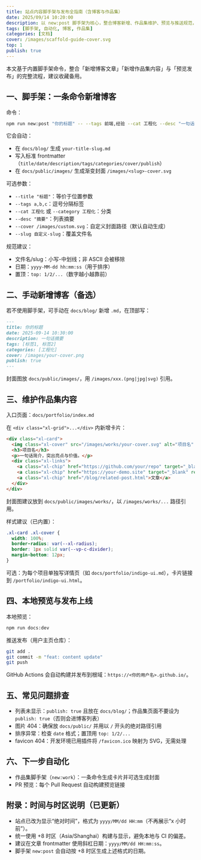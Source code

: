 ```yaml
---
title: 站点内容脚手架与发布全指南（含博客与作品集）
date: 2025/09/14 10:20:00
description: 以 new:post 脚手架为核心，整合博客新增、作品集维护、预览与推送规范，一文就会。
tags: [脚手架, 自动化, 博客, 作品集]
categories: [文档]
cover: /images/scaffold-guide-cover.svg
top: 1
publish: true
---
```


本文基于内置脚手架命令，整合「新增博客文章」「新增作品集内容」与「预览发布」的完整流程，建议收藏备用。

## 一、脚手架：一条命令新增博客

命令：
```bash
npm run new:post "你的标题" -- --tags 前端,经验 --cat 工程化 --desc "一句话摘要"
```

它会自动：
- 在 `docs/blog/` 生成 `your-title-slug.md`
- 写入标准 frontmatter（`title/date/description/tags/categories/cover/publish`）
- 在 `docs/public/images/` 生成渐变封面 `/images/<slug>-cover.svg`

可选参数：
- `--title "标题"`：等价于位置参数
- `--tags a,b,c`：逗号分隔标签
- `--cat 工程化` 或 `--category 工程化`：分类
- `--desc "摘要"`：列表摘要
- `--cover /images/custom.svg`：自定义封面路径（默认自动生成）
- `--slug 自定义-slug`：覆盖文件名

规范建议：
- 文件名/slug：小写-中划线；非 ASCII 会被移除
- 日期：`yyyy-MM-dd hh:mm:ss`（用于排序）
- 置顶：`top: 1/2/...`（数字越小越靠前）

## 二、手动新增博客（备选）

若不使用脚手架，可手动在 `docs/blog/` 新增 `.md`，在顶部写：
```md
---
title: 你的标题
date: 2025-09-14 10:30:00
description: 一句话摘要
tags: [标签1, 标签2]
categories: [工程化]
cover: /images/your-cover.png
publish: true
---
```
封面图放 `docs/public/images/`，用 `/images/xxx.(png|jpg|svg)` 引用。

## 三、维护作品集内容

入口页面：`docs/portfolio/index.md`

在 `<div class="xl-grid">...</div>` 内新增卡片：
```html
<div class="xl-card">
  <img class="xl-cover" src="/images/works/your-cover.svg" alt="项目名" />
  <h3>项目名</h3>
  <p>一句话简介，突出亮点与价值。</p>
  <div class="xl-links">
    <a class="xl-chip" href="https://github.com/your/repo" target="_blank" rel="noreferrer">GitHub</a>
    <a class="xl-chip" href="https://your-demo.site" target="_blank" rel="noreferrer">Demo</a>
    <a class="xl-chip" href="/blog/related-post.html">文章</a>
  </div>
</div>
```
封面图建议放到 `docs/public/images/works/`，以 `/images/works/...` 路径引用。

样式建议（已内置）：
```css
.xl-card .xl-cover {
  width: 100%;
  border-radius: var(--xl-radius);
  border: 1px solid var(--vp-c-divider);
  margin-bottom: 12px;
}
```

可选：为每个项目单独写详情页（如 `docs/portfolio/indigo-ui.md`），卡片链接到 `/portfolio/indigo-ui.html`。

## 四、本地预览与发布上线

本地预览：
```bash
npm run docs:dev
```

推送发布（用户主页仓库）：
```bash
git add .
git commit -m "feat: content update"
git push
```
GitHub Actions 会自动构建并发布到根域：`https://<你的用户名>.github.io/`。

## 五、常见问题排查

- 列表未显示：`publish: true` 且放在 `docs/blog/`；作品集页面不要设为 `publish: true`（否则会进博客列表）
- 图片 404：确保放 `docs/public/` 并用以 `/` 开头的绝对路径引用
- 排序异常：检查 `date` 格式；置顶用 `top: 1/2/...`
- favicon 404：开发环境已用插件将 `/favicon.ico` 映射为 SVG，无需处理

## 六、下一步自动化

- 作品集脚手架（`new:work`）：一条命令生成卡片并可选生成封面
- PR 预览：每个 Pull Request 自动构建预览链接

## 附录：时间与时区说明（已更新）

- 站点已改为显示“绝对时间”，格式为 `yyyy/MM/dd HH:mm`（不再展示“x 小时前”）。
- 统一使用 +8 时区（Asia/Shanghai）构建与显示，避免本地与 CI 的偏差。
- 建议在文章 frontmatter 使用斜杠日期：`yyyy/MM/dd HH:mm:ss`。
- 脚手架 `new:post` 会自动按 +8 时区生成上述格式的日期。
